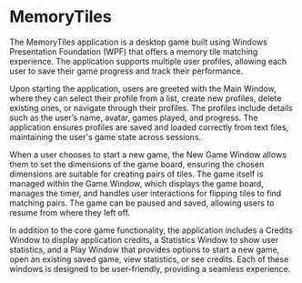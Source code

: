 # MemoryTiles

The MemoryTiles application is a desktop game built using Windows Presentation Foundation (WPF) that offers a memory tile matching experience. The application supports multiple user profiles, allowing each user to save their game progress and track their performance.

Upon starting the application, users are greeted with the Main Window, where they can select their profile from a list, create new profiles, delete existing ones, or navigate through their profiles. The profiles include details such as the user’s name, avatar, games played, and progress. The application ensures profiles are saved and loaded correctly from text files, maintaining the user's game state across sessions.

When a user chooses to start a new game, the New Game Window allows them to set the dimensions of the game board, ensuring the chosen dimensions are suitable for creating pairs of tiles. The game itself is managed within the Game Window, which displays the game board, manages the timer, and handles user interactions for flipping tiles to find matching pairs. The game can be paused and saved, allowing users to resume from where they left off.

In addition to the core game functionality, the application includes a Credits Window to display application credits, a Statistics Window to show user statistics, and a Play Window that provides options to start a new game, open an existing saved game, view statistics, or see credits. Each of these windows is designed to be user-friendly, providing a seamless experience.
